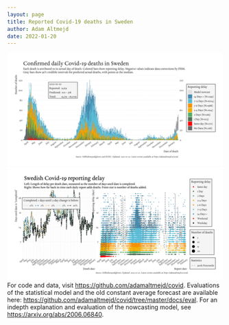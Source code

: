 ```yaml
---
layout: page
title: Reported Covid-19 deaths in Sweden
author: Adam Altmejd
date: 2022-01-20
---
```


![Graph of Swedish Covid-19 deaths with reporting delay.](deaths_lag_sweden_2022-01-20.png "Swedish Covid-19 deaths.")
![Graph of Swedish Covid-19 reporting delay in daily deaths.](lag_trend_sweden_2022-01-20.png "Trend in Swedish Covid-19 mortality reporting delay.")
For code and data, visit <https://github.com/adamaltmejd/covid>.
Evaluations of the statistical model and the old constant average forecast are available here: <https://github.com/adamaltmejd/covid/tree/master/docs/eval>.
For an indepth explanation and evaluation of the nowcasting model, see <https://arxiv.org/abs/2006.06840>.
